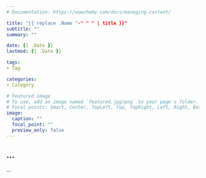 ```yaml
---
# Documentation: https://wowchemy.com/docs/managing-content/

title: "{{ replace .Name "-" " " | title }}"
subtitle: ""
summary: ""

date: {{ .Date }}
lastmod: {{ .Date }}

tags:
- Tag

categories:
- Category

# Featured image
# To use, add an image named `featured.jpg/png` to your page's folder.
# Focal points: Smart, Center, TopLeft, Top, TopRight, Left, Right, BottomLeft, Bottom, BottomRight.
image:
  caption: ""
  focal_point: ""
  preview_only: false
---
```


## ...
...
